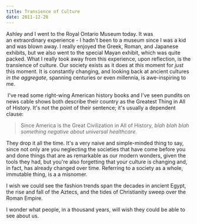 ```yaml
---
title: Transience of Culture
date: 2011-12-28
---
```


Ashley and I went to the Royal Ontario Museum today. It was an&nbsp;extraordinary&nbsp;experience - I hadn't been to a museum since I was a kid and was blown away. I really enjoyed the Greek, Roman, and Japanese exhibits, but we also went to the special Mayan exhibit, which was quite packed. What I really took away from this experience, upon reflection, is the transience of culture. Our society exists as it does at _this_ moment for _just_ this moment. It is constantly changing, and looking back at ancient cultures _in the aggregate_,&nbsp;spanning centuries or even&nbsp;millennia, is awe-inspiring to me.

&nbsp;I've read some right-wing American history books and I've seen pundits on news cable shows both describe their country as the Greatest Thing in All of History. It's not the point of their sentence; it's usually a dependent clause:

> Since America is the Great Civilization in All of History, _blah blah blah something negative about universal healthcare_.

They drop it all the time. It's a very naive and simple-minded thing to say, since not only are you neglecting the societies that have come before you and done things that are as remarkable as our modern wonders, given the tools they had, but you're also forgetting that your culture is changing and, in fact, has already changed over time. Referring to a society as a whole, immutable thing, is a a misnomer.

I wish we could see the fashion trends span the decades in ancient Egypt, the rise and fall of the Aztecs, and the tides of Christianity sweep over the Roman Empire.

I wonder what people, in a thousand years, will wish they could be able to see about us.
